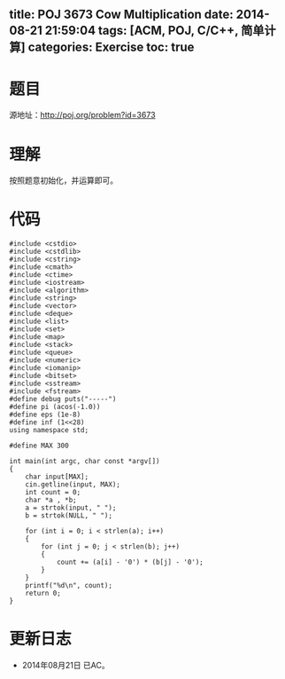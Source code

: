 title: POJ 3673 Cow Multiplication
date: 2014-08-21 21:59:04
tags: [ACM, POJ, C/C++, 简单计算]
categories: Exercise
toc: true
---
# 题目
源地址：http://poj.org/problem?id=3673

# 理解
按照题意初始化，并运算即可。

<!-- more -->

# 代码
```
#include <cstdio>
#include <cstdlib>
#include <cstring>
#include <cmath>
#include <ctime>
#include <iostream>
#include <algorithm>
#include <string>
#include <vector>
#include <deque>
#include <list>
#include <set>
#include <map>
#include <stack>
#include <queue>
#include <numeric>
#include <iomanip>
#include <bitset>
#include <sstream>
#include <fstream>
#define debug puts("-----")
#define pi (acos(-1.0))
#define eps (1e-8)
#define inf (1<<28)
using namespace std;

#define MAX 300

int main(int argc, char const *argv[])
{
    char input[MAX];
    cin.getline(input, MAX);
    int count = 0;
    char *a , *b;
    a = strtok(input, " ");
    b = strtok(NULL, " ");

    for (int i = 0; i < strlen(a); i++)
    {
        for (int j = 0; j < strlen(b); j++)
        {
            count += (a[i] - '0') * (b[j] - '0');
        }
    }
    printf("%d\n", count);
    return 0;
}
```

# 更新日志
- 2014年08月21日 已AC。